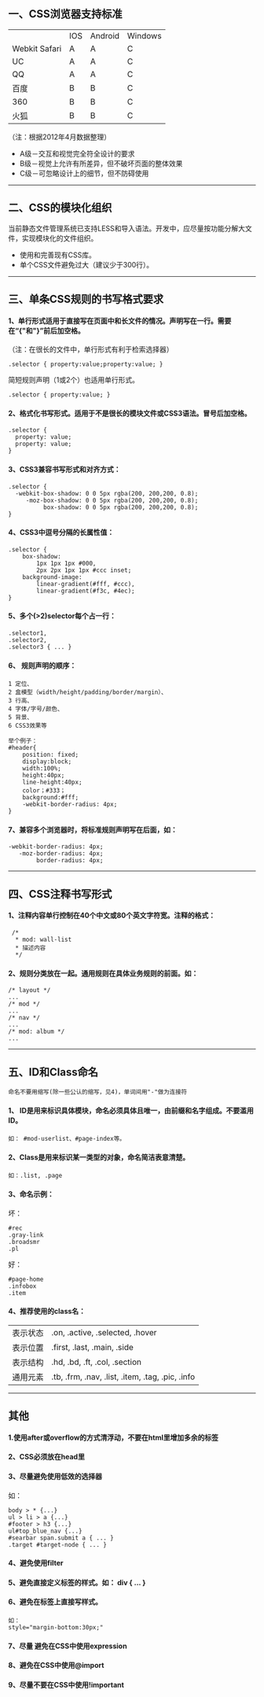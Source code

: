 ## 一、CSS浏览器支持标准 

<table width="400">
  <tbody>
    <tr>
      <td></td>
      <td> IOS</td>
      <td> Android </td>
      <td> Windows </td>
    </tr>
    <tr>
        <td> Webkit Safari </td>
        <td> A </td>
        <td> A </td>
        <td> C </td>
    </tr>
    <tr>
        <td> UC </td>
        <td> A  </td>
        <td> A </td>
        <td> C </td>
    </tr>
    <tr>
      <td> QQ </td>
      <td> A  </td>
      <td> A </td>
      <td> C </td>
    </tr>
    <tr>
      <td> 百度 </td>
      <td> B  </td>
      <td> B </td>
      <td> C </td>
    </tr>
    <tr>
      <td> 360 </td>
      <td> B  </td>
      <td> B </td>
      <td> C </td>
    </tr>
    <tr>
      <td> 火狐 </td>
      <td> B  </td>
      <td> B </td>
      <td> C </td>
    </tr>
  </tbody>
</table>


（注：根据2012年4月数据整理）

*  A级－交互和视觉完全符全设计的要求
*  B级－视觉上允许有所差异，但不破坏页面的整体效果
*  C级－可忽略设计上的细节，但不防碍使用

***



## 二、CSS的模块化组织 

当前静态文件管理系统已支持LESS和导入语法。开发中，应尽量按功能分解大文件，实现模块化的文件组织。

 * 使用和完善现有CSS库。
 * 单个CSS文件避免过大（建议少于300行）。


***

## 三、单条CSS规则的书写格式要求


#### 1、单行形式适用于直接写在页面中和长文件的情况。声明写在一行。需要在“{"和"}”前后加空格。
（注：在很长的文件中，单行形式有利于检索选择器）

    .selector { property:value;property:value; }

简短规则声明（1或2个）也适用单行形式。

    .selector { property:value; }


#### 2、格式化书写形式。适用于不是很长的模块文件或CSS3语法。冒号后加空格。

    .selector { 
      property: value;
      property: value; 
    }


#### 3、CSS3兼容书写形式和对齐方式：

    .selector { 
      -webkit-box-shadow: 0 0 5px rgba(200, 200,200, 0.8);
         -moz-box-shadow: 0 0 5px rgba(200, 200,200, 0.8);
              box-shadow: 0 0 5px rgba(200, 200,200, 0.8);
    }

#### 4、CSS3中逗号分隔的长属性值：

    .selector {
        box-shadow:
            1px 1px 1px #000,
            2px 2px 1px 1px #ccc inset;
        background-image:
            linear-gradient(#fff, #ccc),
            linear-gradient(#f3c, #4ec);
    }

#### 5、多个(>2)selector每个占一行：

    .selector1,
    .selector2,
    .selector3 { ... }

#### 6、 规则声明的顺序：

    1 定位、
    2 盒模型（width/height/padding/border/margin）、
    3 行高、
    4 字体/字号/颜色、
    5 背景、
    6 CSS3效果等
    
    举个例子：
    #header{
    	position: fixed;
    	display:block;
    	width:100%;
    	height:40px;
    	line-height:40px;
    	color；#333；
    	background:#fff;
    	-webkit-border-radius: 4px;
    }

#### 7、兼容多个浏览器时，将标准规则声明写在后面，如：

    -webkit-border-radius: 4px;
       -moz-border-radius: 4px;
            border-radius: 4px;

***

## 四、CSS注释书写形式


#### 1、注释内容单行控制在40个中文或80个英文字符宽。注释的格式：

     /* 
      * mod: wall-list 
      * 描述内容
      */

#### 2、规则分类放在一起。通用规则在具体业务规则的前面。如：

    /* layout */
    ...
    /* mod */
    ...
    /* nav */
    ...
    /* mod: album */
    ...

***

## 五、ID和Class命名

 	命名不要用缩写(除一些公认的缩写，见4)，单词间用"-"做为连接符


#### 1、 ID是用来标识具体模块，命名必须具体且唯一，由前缀和名字组成。不要滥用ID。
	如： #mod-userlist、#page-index等。
	
#### 2、Class是用来标识某一类型的对象，命名简洁表意清楚。
	如：.list, .page
	
#### 3、命名示例：
坏：

    #rec
    .gray-link
    .broadsmr
    .pl

好：

    #page-home
    .infobox
    .item


#### 4、推荐使用的class名：

<table width="400">
  <tbody>
    <tr>
      <td> 表示状态 </td>
      <td style="text-align:left;"> .on, .active, .selected, .hover </td>
    </tr>
    <tr>
      <td> 表示位置 </td>
      <td style="text-align:left;"> .first, .last, .main, .side </td>
    </tr>
    <tr>
      <td> 表示结构 </td>
      <td style="text-align:left;"> .hd, .bd, .ft, .col, .section </td>
    </tr>
    <tr>
      <td> 通用元素</td>
      <td style="text-align:left;"> .tb, .frm, .nav, .list, .item, .tag, .pic, .info </td>
    </tr>
  </tbody>
</table>

***

## 其他

#### 1.使用after或overflow的方式清浮动，不要在html里增加多余的标签

#### 2、CSS必须放在head里

#### 3、尽量避免使用低效的选择器
 如：

    body > * {...}
    ul > li > a {...}
    #footer > h3 {...}
    ul#top_blue_nav {...}
    #searbar span.submit a { ... }
    .target #target-node { ... }

#### 4、避免使用filter

#### 5、避免直接定义标签的样式。如： div { ... } 

#### 6、避免在标签上直接写样式。

    如：
    style="margin-bottom:30px;"


#### 7、尽量 避免在CSS中使用expression

#### 8、避免在CSS中使用@import

#### 9、尽量不要在CSS中使用!important